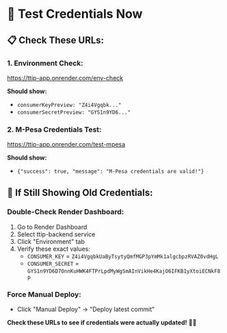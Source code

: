 # 🧪 Test Credentials Now

## 📋 **Check These URLs:**

### 1. **Environment Check:**
https://ttip-app.onrender.com/env-check

**Should show:**
- `consumerKeyPreview: "Z4i4Vgqbk..."`
- `consumerSecretPreview: "GYS1n9YD6..."`

### 2. **M-Pesa Credentials Test:**
https://ttip-app.onrender.com/test-mpesa

**Should show:**
- `{"success": true, "message": "M-Pesa credentials are valid!"}`

## 🔧 **If Still Showing Old Credentials:**

### **Double-Check Render Dashboard:**
1. Go to Render Dashboard
2. Select ttip-backend service
3. Click "Environment" tab
4. Verify these exact values:
   - `CONSUMER_KEY` = `Z4i4VgqbkUaByTsytyQmfMGP3pYmMk1algcbpzRVAZ0vdHgL`
   - `CONSUMER_SECRET` = `GYS1n9YD6D7OnnKuHWK4FTPrLpdMyWgSmAInVikHe4KajO6IFKB1yXtoiECNkF8p`

### **Force Manual Deploy:**
- Click "Manual Deploy" → "Deploy latest commit"

**Check these URLs to see if credentials were actually updated!** 🧪📱